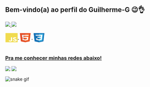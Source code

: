 ## Bem-vindo(a) ao perfil do Guilherme-G 😉👌

 <div>
   <a href="https://github.com/Guilherme-G">
   <img height="180em" src="https://github-readme-stats.vercel.app/api?username=Guilherme-G&show_icons=true&theme=merko&include_all_commits=true&count_private=true"/>     
   <img height="180em" src="https://github-readme-stats.vercel.app/api/top-langs/?username=Guilherme-G&layout=compact&langs_count=6&theme=merko"/>

</div>
<div style="display: inline_block"><br>
  <img align="center" alt="Js" height="30" width="40" src="https://raw.githubusercontent.com/devicons/devicon/master/icons/javascript/javascript-plain.svg">
  <img align="center" alt="HTML" height="30" width="40" src="https://raw.githubusercontent.com/devicons/devicon/master/icons/html5/html5-original.svg">
  <img align="center" alt="CSS" height="30" width="40" src="https://raw.githubusercontent.com/devicons/devicon/master/icons/css3/css3-original.svg">
</div>
 
 <br>
 
  ### Pra me conhecer minhas redes abaixo!
 
<div> 
  <a href = "mailto:guilherme.profissional4848@gmail.com"><img src="https://img.shields.io/badge/-Gmail-%23333?style=for-the-badge&logo=gmail&logoColor=white" target="_blank"></a>
  <a href="https://www.linkedin.com/in/guilherme-g-da-silva/" target="_blank"><img src="https://img.shields.io/badge/-LinkedIn-%230077B5?style=for-the-badge&logo=linkedin&logoColor=white" target="_blank"></a>

</div>

![snake gif](https://github.com/Guilherme-G/Guilherme-G/blob/output/github-contribution-grid-snake.svg)
